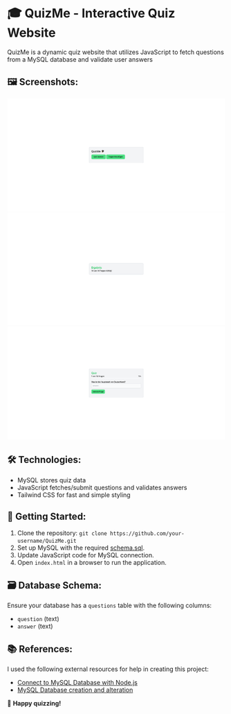 # 🎓 QuizMe - Interactive Quiz Website

QuizMe is a dynamic quiz website that utilizes JavaScript to fetch questions from a MySQL database and validate user answers

## 🖼️ Screenshots:
![startpage](./.assets/startpage.png)
![resultpage](./.assets/result.png)
![quizpage](./.assets/quiz.png)

## 🛠️ Technologies:
- MySQL stores quiz data
- JavaScript fetches/submit questions and validates answers
- Tailwind CSS for fast and simple styling

## 🚀 Getting Started:
1. Clone the repository: `git clone https://github.com/your-username/QuizMe.git`
2. Set up MySQL with the required [schema.sql](./.assets/schema.sql).
3. Update JavaScript code for MySQL connection.
4. Open `index.html` in a browser to run the application.

## 🗃️ Database Schema:
Ensure your database has a `questions` table with the following columns:
- `question` (text)
- `answer` (text)

## 📚 References:
I used the following external resources for help in creating this project:
- [Connect to MySQL Database with Node.js](https://www.w3schools.com/nodejs/nodejs_mysql_create_db.asp)
- [MySQL Database creation and alteration](https://www.w3schools.com/MySQL/mysql_create_db.asp)

🎉 **Happy quizzing!**
